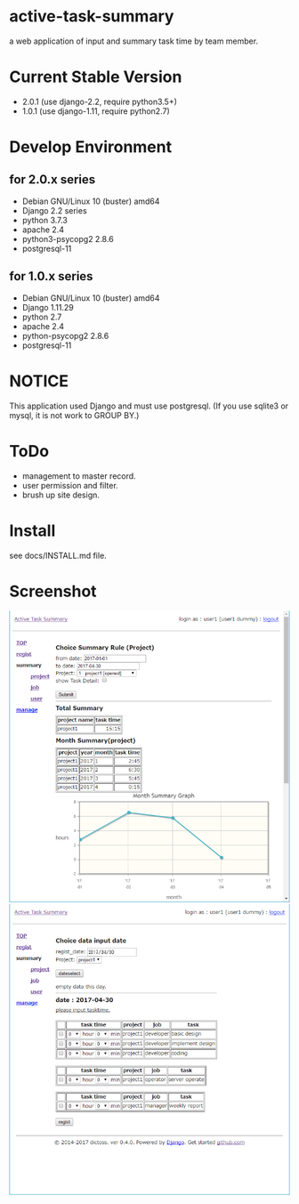 # active-task-summary

a web application of input and summary task time by team member.

# Current Stable Version

- 2.0.1 (use django-2.2, require python3.5+)
- 1.0.1 (use django-1.11, require python2.7)

# Develop Environment

## for 2.0.x series

- Debian GNU/Linux 10 (buster) amd64
- Django 2.2 series
- python 3.7.3
- apache 2.4
- python3-psycopg2 2.8.6
- postgresql-11

## for 1.0.x series

- Debian GNU/Linux 10 (buster) amd64
- Django 1.11.29
- python 2.7
- apache 2.4
- python-psycopg2 2.8.6
- postgresql-11

# NOTICE

This application used Django and must use postgresql.
(If you use sqlite3 or mysql, it is not work to GROUP BY.)

# ToDo

- management to master record.
- user permission and filter.
- brush up site design.

# Install

see docs/INSTALL.md file.

# Screenshot

![summary_project](docs/screenshot/summary_project.png "summary project form")
![regist](docs/screenshot/regist.png "regist form")
